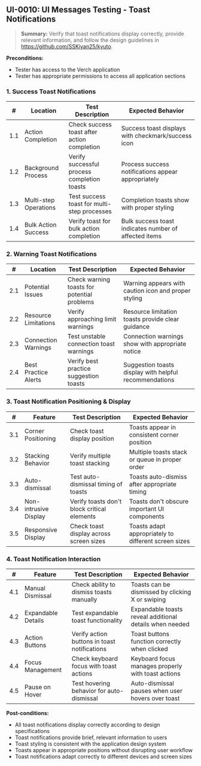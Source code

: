 <!-- filepath: c:\projects\KyutoTCM\UI Testing\UI Messages\UI-0010_ui_messages_toast_notifications.md -->

## **UI-0010:** UI Messages Testing - Toast Notifications

> **Summary:** Verify that toast notifications display correctly, provide relevant information, and follow the design guidelines in https://github.com/SSKiyan25/kyuto.

**Preconditions:**

- Tester has access to the Verch application
- Tester has appropriate permissions to access all application sections

### 1. Success Toast Notifications

| #   | Location              | Test Description                            | Expected Behavior                                     |
| --- | --------------------- | ------------------------------------------- | ----------------------------------------------------- |
| 1.1 | Action Completion     | Check success toast after action completion | Success toast displays with checkmark/success icon    |
| 1.2 | Background Process    | Verify successful process completion toasts | Process success notifications appear appropriately    |
| 1.3 | Multi-step Operations | Test success toast for multi-step processes | Completion toasts show with proper styling            |
| 1.4 | Bulk Action Success   | Verify toast for bulk action completion     | Bulk success toast indicates number of affected items |

### 2. Warning Toast Notifications

| #   | Location             | Test Description                            | Expected Behavior                                      |
| --- | -------------------- | ------------------------------------------- | ------------------------------------------------------ |
| 2.1 | Potential Issues     | Check warning toasts for potential problems | Warning appears with caution icon and proper styling   |
| 2.2 | Resource Limitations | Verify approaching limit warnings           | Resource limitation toasts provide clear guidance      |
| 2.3 | Connection Warnings  | Test unstable connection toast warnings     | Connection warnings show with appropriate notice       |
| 2.4 | Best Practice Alerts | Verify best practice suggestion toasts      | Suggestion toasts display with helpful recommendations |

### 3. Toast Notification Positioning & Display

| #   | Feature               | Test Description                            | Expected Behavior                                    |
| --- | --------------------- | ------------------------------------------- | ---------------------------------------------------- |
| 3.1 | Corner Positioning    | Check toast display position                | Toasts appear in consistent corner position          |
| 3.2 | Stacking Behavior     | Verify multiple toast stacking              | Multiple toasts stack or queue in proper order       |
| 3.3 | Auto-dismissal        | Test auto-dismissal timing of toasts        | Toasts auto-dismiss after appropriate timing         |
| 3.4 | Non-intrusive Display | Verify toasts don't block critical elements | Toasts don't obscure important UI components         |
| 3.5 | Responsive Display    | Check toast display across screen sizes     | Toasts adapt appropriately to different screen sizes |

### 4. Toast Notification Interaction

| #   | Feature            | Test Description                             | Expected Behavior                                       |
| --- | ------------------ | -------------------------------------------- | ------------------------------------------------------- |
| 4.1 | Manual Dismissal   | Check ability to dismiss toasts manually     | Toasts can be dismissed by clicking X or swiping        |
| 4.2 | Expandable Details | Test expandable toast functionality          | Expandable toasts reveal additional details when needed |
| 4.3 | Action Buttons     | Verify action buttons in toast notifications | Toast buttons function correctly when clicked           |
| 4.4 | Focus Management   | Check keyboard focus with toast actions      | Keyboard focus manages properly with toast actions      |
| 4.5 | Pause on Hover     | Test hovering behavior for auto-dismissal    | Auto-dismissal pauses when user hovers over toast       |

**Post-conditions:**

- All toast notifications display correctly according to design specifications
- Toast notifications provide brief, relevant information to users
- Toast styling is consistent with the application design system
- Toasts appear in appropriate positions without disrupting user workflow
- Toast notifications adapt correctly to different devices and screen sizes
